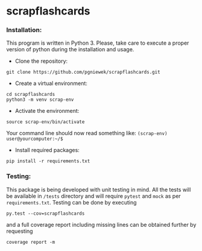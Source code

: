 # scrapflashcards

### Installation:
This program is written in Python 3. Please, take care to execute a proper version of python during the installation and usage.

* Clone the repository:

```
git clone https://github.com/pgniewek/scrapflashcards.git
```

* Create a virtual environment:

```
cd scrapflashcards
python3 -m venv scrap-env
```
* Activate the environment:

```
source scrap-env/bin/activate
```
Your command line should now read something like: `(scrap-env) user@yourcomputer:~/$`

* Install required packages:

```
pip install -r requirements.txt
```

### Testing:
This package is being developed with unit testing in mind. All the tests will be available in `/tests` directory and will require `pytest` and `mock` as per `requirements.txt`. Testing can be done by executing
```
py.test --cov=scrapflashcards
```
and a full coverage report including missing lines can be obtained further by requesting
```
coverage report -m
```
